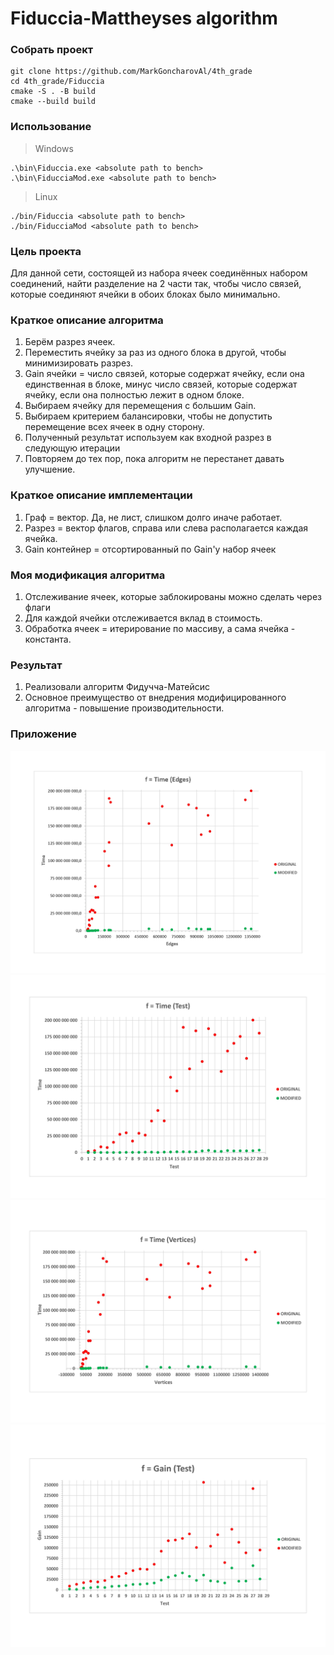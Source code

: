 # Fiduccia-Mattheyses algorithm

### Собрать проект

```
git clone https://github.com/MarkGoncharovAl/4th_grade
cd 4th_grade/Fiduccia
cmake -S . -B build
cmake --build build
```

### Использование

> Windows
```
.\bin\Fiduccia.exe <absolute path to bench>
.\bin\FiducciaMod.exe <absolute path to bench>
```
> Linux
```
./bin/Fiduccia <absolute path to bench>
./bin/FiducciaMod <absolute path to bench>
```

### Цель проекта

Для данной сети, состоящей из набора ячеек соединённых набором соединений, найти разделение на 2 части так, чтобы число связей, которые соединяют ячейки в обоих блоках было минимально.

### Краткое описание алгоритма
1. Берём разрез ячеек. 
2. Переместить ячейку за раз из одного блока в другой, чтобы минимизировать разрез. 
3. Gain ячейки = число связей, которые содержат ячейку, если она единственная в блоке, минус число связей, которые содержат ячейку, если она полностью лежит в одном блоке. 
4. Выбираем ячейку для перемещения с большим Gain. 
5. Выбираем критерием балансировки, чтобы не допустить перемещение всех ячеек в одну сторону. 
6. Полученный результат используем как входной разрез в следующую итерации
7. Повторяем до тех пор, пока алгоритм не перестанет давать улучшение.

### Краткое описание имплементации
1. Граф = вектор. Да, не лист, слишком долго иначе работает.
2. Разрез = вектор флагов, справа или слева располагается каждая ячейка. 
3. Gain контейнер = отсортированный по Gain'у набор ячеек

### Моя модификация алгоритма
1. Отслеживание ячеек, которые заблокированы можно сделать через флаги
2. Для каждой ячейки отслеживается вклад в стоимость.
3. Обработка ячеек = итерирование по массиву, а сама ячейка - константа.

### Результат 
1. Реализовали алгоритм Фидучча-Матейсис
2. Основное преимущество от внедрения модифицированного алгоритма - повышение производительности.

### Приложение

![Edges](graphics/Edges.jpg)
![Test](graphics/Test.jpg)
![Vertices](graphics/Vertices.jpg)
![Gain](graphics/Gain.jpg)